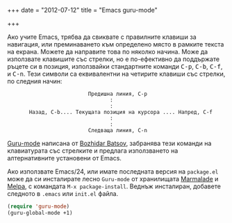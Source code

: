 +++
date = "2012-07-12"
title = "Emacs guru-mode"

+++

Ако учите Emacs, трябва да свиквате с правилните клавиши за навигация, или преминаването към определено място
в рамките текста на екрана. Можете да направите това по няколко начина. Може да използвате клавишите със
стрелки, но е по-ефективно да поддържате ръцете си в позиция, използвайки стандартните команди <kbd>C-p</kbd>, <kbd>C-b</kbd>, <kbd>C-f</kbd>, и <kbd>C-n</kbd>. Тези символи са еквивалентни на четирите клавиши със стрелки, по следния начин:


                              Предишна линия, C-p
                                     :
                                     :
           Назад, C-b.... Текущата позиция на курсора .... Напред, C-f
                                     :
                                     :
                              Следваща линия, C-n

[Guru-mode](https://github.com/bbatsov/guru-mode) написана от [Bozhidar Batsov](http://batsov.com/), забранява тези команди на клавиатурата със стрелките и предлага използването на алтернативните установени от Emacs.

Ако използвате Emacs/24, или имате последната версия на `package.el` може да си инсталирате лесно `Guru-mode`
от хранилищата [Marmalade](http://marmalade-repo.org/) и [Melpa](http://melpa.milkbox.net/), с командата `M-x package-install`. Веднъж инсталиран, добавете следното в `.emacs` или `init.el` файла.

```cl
(require 'guru-mode)
(guru-global-mode +1)
```
